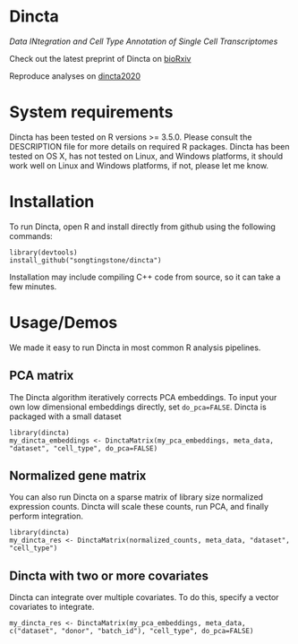 # Dincta

*Data INtegration and Cell Type Annotation of Single Cell Transcriptomes*

Check out the latest preprint of Dincta on [bioRxiv](https://www.biorxiv.org/content/10.1101/2020.09.28.316901v1)

Reproduce analyses on [dincta2020](https://github.com/songtingstone/dincta2020)

# System requirements 

Dincta has been tested on R versions >= 3.5.0. Please consult the DESCRIPTION file for more details on required R packages. Dincta has been tested on OS X,  has not tested on Linux,  and Windows platforms, it should work well on Linux and Windows platforms, if not, please let me know.

# Installation

To run Dincta, open R and install directly from github using the following commands: 

```
library(devtools)
install_github("songtingstone/dincta")
```

Installation may include compiling C++ code from source, so it can take a few minutes. 

# Usage/Demos

We made it easy to run Dincta in most common R analysis pipelines. 


## PCA matrix

The Dincta algorithm iteratively corrects PCA embeddings. To input your own low dimensional embeddings directly, set `do_pca=FALSE`. Dincta is packaged with a small dataset 

```
library(dincta)
my_dincta_embeddings <- DinctaMatrix(my_pca_embeddings, meta_data, "dataset", "cell_type", do_pca=FALSE)
```

## Normalized gene matrix

You can also run Dincta on a sparse matrix of library size normalized expression counts. Dincta will scale these counts, run PCA, and finally perform integration. 

```
library(dincta)
my_dincta_res <- DinctaMatrix(normalized_counts, meta_data, "dataset", "cell_type")
```


## Dincta with two or more covariates

Dincta can integrate over multiple covariates. To do this, specify a vector covariates to integrate. 

```
my_dincta_res <- DinctaMatrix(my_pca_embeddings, meta_data, c("dataset", "donor", "batch_id"), "cell_type", do_pca=FALSE)
```





